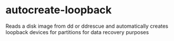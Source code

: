 # autocreate-loopback
Reads a disk image from dd or ddrescue and automatically creates loopback devices for partitions for data recovery purposes
